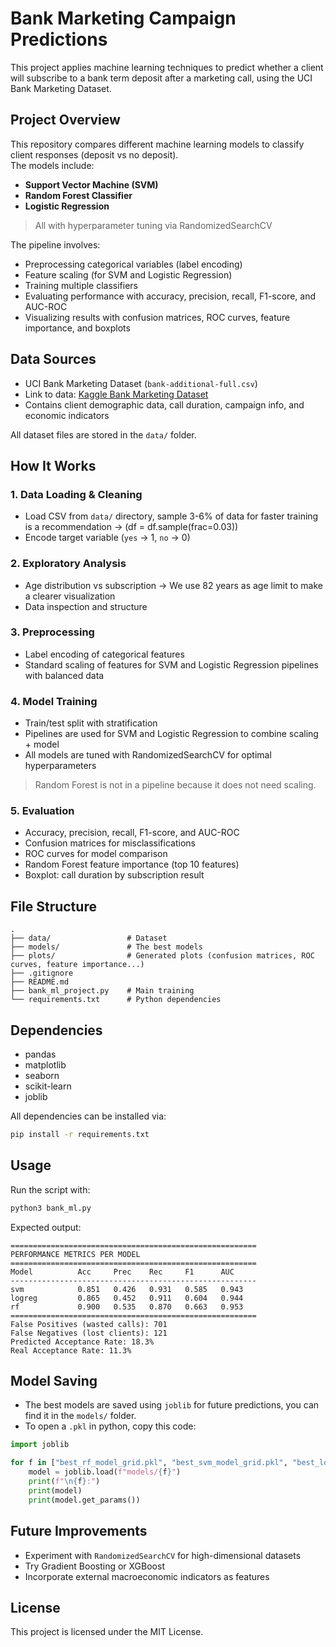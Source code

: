 # Bank Marketing Campaign Predictions

This project applies machine learning techniques to predict whether a client will subscribe to a bank term deposit after a marketing call, using the UCI Bank Marketing Dataset.

## Project Overview
This repository compares different machine learning models to classify client responses (deposit vs no deposit).  
The models include:

- **Support Vector Machine (SVM)**
- **Random Forest Classifier**
- **Logistic Regression**

> All with hyperparameter tuning via RandomizedSearchCV

The pipeline involves:

- Preprocessing categorical variables (label encoding)
- Feature scaling (for SVM and Logistic Regression)
- Training multiple classifiers
- Evaluating performance with accuracy, precision, recall, F1-score, and AUC-ROC
- Visualizing results with confusion matrices, ROC curves, feature importance, and boxplots

## Data Sources
- UCI Bank Marketing Dataset (`bank-additional-full.csv`)
- Link to data: [Kaggle Bank Marketing Dataset](https://www.kaggle.com/datasets/sahistapatel96/bankadditionalfullcsv/data)
- Contains client demographic data, call duration, campaign info, and economic indicators

All dataset files are stored in the `data/` folder.

## How It Works

### 1. Data Loading & Cleaning
- Load CSV from `data/` directory, sample 3-6% of data for faster training is a recommendation -> (df = df.sample(frac=0.03))
- Encode target variable (`yes` → 1, `no` → 0)

### 2. Exploratory Analysis
- Age distribution vs subscription -> We use 82 years as age limit to make a clearer visualization
- Data inspection and structure

### 3. Preprocessing
- Label encoding of categorical features
- Standard scaling of features for SVM and Logistic Regression pipelines with balanced data

### 4. Model Training
- Train/test split with stratification
- Pipelines are used for SVM and Logistic Regression to combine scaling + model
- All models are tuned with RandomizedSearchCV for optimal hyperparameters

> Random Forest is not in a pipeline because it does not need scaling.

### 5. Evaluation
- Accuracy, precision, recall, F1-score, and AUC-ROC
- Confusion matrices for misclassifications
- ROC curves for model comparison
- Random Forest feature importance (top 10 features)
- Boxplot: call duration by subscription result

## File Structure
```
.
├── data/                 # Dataset
├── models/               # The best models
├── plots/                # Generated plots (confusion matrices, ROC curves, feature importance...)
├── .gitignore
├── README.md
├── bank_ml_project.py    # Main training
└── requirements.txt      # Python dependencies
```

## Dependencies
- pandas
- matplotlib
- seaborn
- scikit-learn
- joblib

All dependencies can be installed via:

```bash
pip install -r requirements.txt
```

## Usage
Run the script with:

```bash
python3 bank_ml.py
```

Expected output:

```
=======================================================
PERFORMANCE METRICS PER MODEL
=======================================================
Model          Acc     Prec    Rec     F1      AUC     
-------------------------------------------------------
svm            0.851   0.426   0.931   0.585   0.943
logreg         0.865   0.452   0.911   0.604   0.944
rf             0.900   0.535   0.870   0.663   0.953
=======================================================
False Positives (wasted calls): 701
False Negatives (lost clients): 121
Predicted Acceptance Rate: 18.3%
Real Acceptance Rate: 11.3%
```

## Model Saving
- The best models are saved using `joblib` for future predictions, you can find it in the `models/` folder.
- To open a `.pkl` in python, copy this code:
```python
import joblib

for f in ["best_rf_model_grid.pkl", "best_svm_model_grid.pkl", "best_logreg_model_grid.pkl"]:
    model = joblib.load(f"models/{f}")
    print(f"\n{f}:")
    print(model)
    print(model.get_params())
```
## Future Improvements
- Experiment with `RandomizedSearchCV` for high-dimensional datasets
- Try Gradient Boosting or XGBoost
- Incorporate external macroeconomic indicators as features

## License
This project is licensed under the MIT License.
